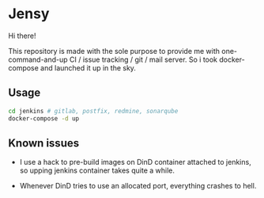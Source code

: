 # Jensy

Hi there!

This repository is made with the sole purpose to provide me with
one-command-and-up CI / issue tracking / git / mail server. So i took
docker-compose and launched it up in the sky.

## Usage

```bash
cd jenkins # gitlab, postfix, redmine, sonarqube
docker-compose -d up
```

## Known issues

* I use a hack to pre-build images on DinD container attached to jenkins, so
upping jenkins container takes quite a while.

* Whenever DinD tries to use an allocated port, everything crashes to hell.
